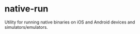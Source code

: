 # native-run

Utility for running native binaries on iOS and Android devices and simulators/emulators.
